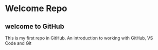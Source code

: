 # Welcome Repo
## welcome to GitHub

This is my first repo in GitHub. An introduction to working with GitHub, VS Code and Git
